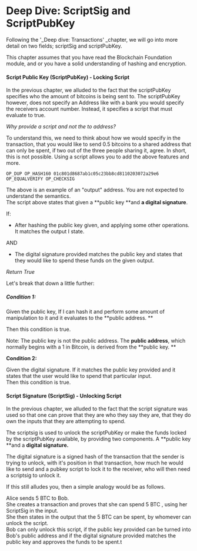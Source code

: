 # Deep Dive: ScriptSig and ScriptPubKey

Following the '\_Deep dive: Transactions' \_chapter, we will go into more detail on two fields; scriptSig and scriptPubKey.

This chapter assumes that you have read the Blockchain Foundation module, and or you have a solid understanding of hashing and encryption.

#### 

#### Script Public Key \(ScriptPubKey\) - Locking Script

In the previous chapter, we alluded to the fact that the scriptPubKey specifies who the amount of bitcoins is being sent to. The scriptPubKey however, does not specify an Address like with a bank you would specify the receivers account number. Instead, it specifies a script that must evaluate to true.

_Why provide a script and not the to address?_

To understand this, we need to think about how we would specify in the transaction, that you would like to send 0.5 bitcoins to a shared address that can only be spent, if two out of the three people sharing it, agree. In short, this is not possible. Using a script allows you to add the above features and more.

```
OP_DUP OP_HASH160 01c801d8687ab1c05c23bb8cd8110203072a29e6 OP_EQUALVERIFY OP_CHECKSIG
```

The above is an example of an "output" address. You are not expected to understand the semantics.  
The script above states that given a **public key **and **a digital signature**.

If:

* After hashing the public key given, and applying some other operations. It matches the output I state.

AND

* The digital signature provided matches the public key and states that they would like to spend these funds on the given output.

_Return True_

Let's break that down a little further:

##### Condition 1:

Given the public key, If I can hash it and perform some amount of manipulation to it and it evaluates to the **public address. **

Then this condition is true.

Note: The public key is not the public address. The **public address**, which normally begins with a 1 in Bitcoin, is derived from the **public key. **

**Condition 2:**

Given the digital signature. If it matches the public key provided and it states that the user would like to spend that particular input.  
Then this condition is true.

#### Script Signature \(ScriptSig\) - Unlocking Script

In the previous chapter, we alluded to the fact that the script signature was used so that one can prove that they are who they say they are, that they do own the inputs that they are attempting to spend.

The scriptsig is used to unlock the scriptPubKey or make the funds locked by the scriptPubKey available, by providing two components. A **public key **and a **digital signature.**

The digital signature is a signed hash of the transaction that the sender is trying to unlock, with it's position in that transaction, how much he would like to send and a pubkey script to lock it to the receiver, who will then need a scriptsig to unlock it.

If this still alludes you, then a simple analogy would be as follows.

Alice sends 5 BTC to Bob.  
She creates a transaction and proves that she can spend 5 BTC , using her ScriptSig in the input.  
She then states in the output that the 5 BTC can be spent, by whomever can unlock the script.  
Bob can only unlock this script, if the public key provided can be turned into Bob's public address and if the digital signature provided matches the public key and approves the funds to be spent.t

